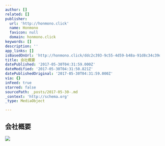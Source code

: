```yaml
---
author: []
related: []
publisher:
  url: 'http://honmono.click'
  name: Honmono
  favicon: null
  domain: honmono.click
keywords: []
description: ''
app_links: []
isBasedOnUrl: 'http://honmono.click/ddc2c393-9c55-4d59-b48a-91d8c34c39df'
title: 会社概要
datePublished: '2017-05-30T04:31:59.000Z'
dateModified: '2017-05-30T04:31:50.821Z'
datePublishedOriginal: '2017-05-30T04:31:59.000Z'
via: {}
inFeed: true
starred: false
sourcePath: _posts/2017-05-30-.md
_context: 'http://schema.org'
_type: MediaObject

---
```

<article style=""><h1>会社概要</h1><img src="https://the-grid-user-content.s3-us-west-2.amazonaws.com/87269139-4981-4f43-91dc-60f7076090e2.png" /></article>